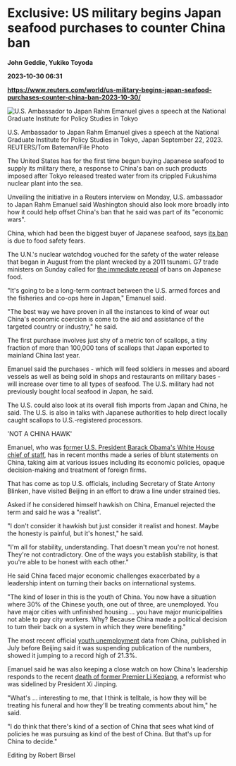 # Exclusive: US military begins Japan seafood purchases to counter China ban
**John Geddie, Yukiko Toyoda**

**2023-10-30 06:31**

**https://www.reuters.com/world/us-military-begins-japan-seafood-purchases-counter-china-ban-2023-10-30/**

![U.S. Ambassador to Japan Rahm Emanuel gives a speech at the National Graduate Institute for Policy Studies in Tokyo](https://www.reuters.com/resizer/n6h0-PtzElAJWb7P06MKoqYtSR4=/1920x0/filters:quality(80)/cloudfront-us-east-2.images.arcpublishing.com/reuters/C6TEWOHPOJKHPMJQMOJ3LWUVWY.jpg)

U.S. Ambassador to Japan Rahm Emanuel gives a speech at the National Graduate Institute for Policy Studies in Tokyo, Japan September 22, 2023. REUTERS/Tom Bateman/File Photo

The United States has for the first time begun buying Japanese seafood to supply its military there, a response to China's ban on such products imposed after Tokyo released treated water from its crippled Fukushima nuclear plant into the sea.

Unveiling the initiative in a Reuters interview on Monday, U.S. ambassador to Japan Rahm Emanuel said Washington should also look more broadly into how it could help offset China's ban that he said was part of its "economic wars".

China, which had been the biggest buyer of Japanese seafood, says [its ban](https://www.reuters.com/world/asia-pacific/japan-set-release-fukushima-water-amid-criticism-seafood-import-bans-2023-08-23/) is due to food safety fears.

The U.N.'s nuclear watchdog vouched for the safety of the water release that began in August from the plant wrecked by a 2011 tsunami. G7 trade ministers on Sunday called for [the immediate repeal](https://www.reuters.com/world/g7-calls-immediate-repeal-bans-japanese-food-pressing-china-2023-10-29/) of bans on Japanese food.

"It's going to be a long-term contract between the U.S. armed forces and the fisheries and co-ops here in Japan," Emanuel said.

"The best way we have proven in all the instances to kind of wear out China's economic coercion is come to the aid and assistance of the targeted country or industry," he said.

The first purchase involves just shy of a metric ton of scallops, a tiny fraction of more than 100,000 tons of scallops that Japan exported to mainland China last year.

Emanuel said the purchases - which will feed soldiers in messes and aboard vessels as well as being sold in shops and restaurants on military bases - will increase over time to all types of seafood. The U.S. military had not previously bought local seafood in Japan, he said.

The U.S. could also look at its overall fish imports from Japan and China, he said. The U.S. is also in talks with Japanese authorities to help direct locally caught scallops to U.S.-registered processors.

'NOT A CHINA HAWK'

Emanuel, who was [former U.S. President Barack Obama's White House chief of staff](https://www.reuters.com/world/us-envoy-japan-rahm-emanuel-takes-spotlight-with-snarky-china-tweets-2023-09-15/), has in recent months made a series of blunt statements on China, taking aim at various issues including its economic policies, opaque decision-making and treatment of foreign firms.

That has come as top U.S. officials, including Secretary of State Antony Blinken, have visited Beijing in an effort to draw a line under strained ties.

Asked if he considered himself hawkish on China, Emanuel rejected the term and said he was a "realist".

"I don't consider it hawkish but just consider it realist and honest. Maybe the honesty is painful, but it's honest," he said.

"I'm all for stability, understanding. That doesn't mean you're not honest. They're not contradictory. One of the ways you establish stability, is that you're able to be honest with each other."

He said China faced major economic challenges exacerbated by a leadership intent on turning their backs on international systems.

"The kind of loser in this is the youth of China. You now have a situation where 30% of the Chinese youth, one out of three, are unemployed. You have major cities with unfinished housing ... you have major municipalities not able to pay city workers. Why? Because China made a political decision to turn their back on a system in which they were benefiting."

The most recent official [youth unemployment](https://www.reuters.com/world/china/china-stop-releasing-youth-jobless-rate-data-aug-says-stats-bureau-2023-08-15/) data from China, published in July before Beijing said it was suspending publication of the numbers, showed it jumping to a record high of 21.3%.

Emanuel said he was also keeping a close watch on how China's leadership responds to the recent [death of former Premier Li Keqiang](https://www.reuters.com/world/china/chinas-ex-premier-leaves-an-unfinished-reform-legacy-2023-10-27/), a reformist who was sidelined by President Xi Jinping.

"What's ... interesting to me, that I think is telltale, is how they will be treating his funeral and how they'll be treating comments about him," he said.

"I do think that there's kind of a section of China that sees what kind of policies he was pursuing as kind of the best of China. But that's up for China to decide."

Editing by Robert Birsel
